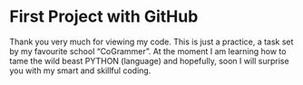 # First Project with GitHub

Thank you very much for viewing my code. This is just a practice, a task set by my favourite school   “CoGrammer”.
At the moment I am learning how to tame the wild beast PYTHON (language) and hopefully, soon I will surprise you with my smart and skillful coding.
